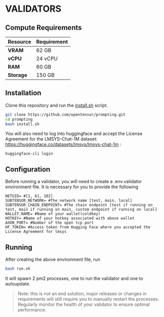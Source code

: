 # **VALIDATORS**

## Compute Requirements

| Resource      | Requirement       |
|---------------|-------------------|
| **VRAM**      | 62 GB             |
| **vCPU**      | 24 vCPU           |
| **RAM**       | 60 GB             |
| **Storage**   | 150 GB            |

## Installation

Clone this repository and run the [install.sh](./install.sh) script.

```bash
git clone https://github.com/opentensor/prompting.git
cd prompting
bash install.sh
```

You will also need to log into huggingface and accept the License Agreement for the LMSYS-Chat-1M dataset: https://huggingface.co/datasets/lmsys/lmsys-chat-1m :
```shell
huggingface-cli login
```

## Configuration

Before running a validator, you will need to create a .env.validator environment file. It is necessary for you to provide the following 

```text
NETUID= #[1, 61, 102]
SUBTENSOR_NETWORK= #The network name [test, main, local]
SUBTENSOR_CHAIN_ENDPOINT= #The chain endpoint [test if running on test, main if running on main, custom endpoint if running on local] 
WALLET_NAME= #Name of your wallet(coldkey) 
HOTKEY= #Name of your hotkey associated with above wallet
AXON_PORT= #Number of the open tcp port
HF_TOKEN= #Access token from Hugging Face where you accepted the License Agreement for lmsys
```

## Running

After creating the above environment file, run 

```bash
bash run.sh
```
It will spawn 2 pm2 processes, one to run the validator and one to autoupdate. 

> Note: this is not an end solution, major releases or changes in requirements will still require you to manually restart the processes. Regularly monitor the health of your validator to ensure optimal performance.
